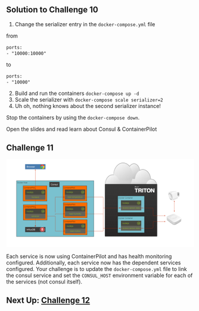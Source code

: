 ## Solution to Challenge 10

1. Change the serializer entry in the `docker-compose.yml` file

  from
  ```
ports:
  - "10000:10000"
  ```

  to

  ```
ports:
  - "10000"
  ```
2. Build and run the containers `docker-compose up -d`
3. Scale the serializer with `docker-compose scale serializer=2`
4. Uh oh, nothing knows about the second serializer instance!

Stop the containers by using the `docker-compose down`.

Open the slides and read learn about Consul & ContainerPilot



## Challenge 11

![image](../images/challenge11.png)


Each service is now using ContainerPilot and has health monitoring configured. Additionally, each service now has the dependent services configured. Your challenge is to update the `docker-compose.yml` file to link the consul service and set the `CONSUL_HOST` environment variable for each of the services (not consul itself).


## Next Up: [Challenge 12](../challenge12/README.md)
